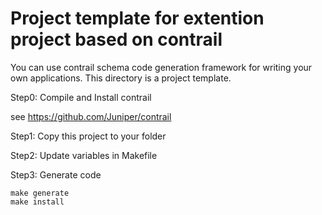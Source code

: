 # Project template for extention project based on contrail

You can use contrail schema code generation framework for writing your own applications.
This directory is a project template.

Step0: Compile and Install contrail

see https://github.com/Juniper/contrail

Step1: Copy this project to your folder

Step2: Update variables in Makefile

Step3: Generate code

```
make generate
make install
```